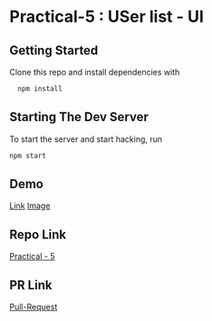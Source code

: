 # Practical-5 :  USer list - UI

## Getting Started

Clone this repo and install dependencies with

```bash
  npm install
```

## Starting The Dev Server

To start the server and start hacking, run

```bash
npm start
```

## Demo
[Link]()
[Image]()

## Repo Link
[Practical - 5](https://github.com/mansinakrani/ReactJS_PR-5_User-list-app---UI.git)

## PR Link
[Pull-Request](https://github.com/mansinakrani/ReactJS_PR-5_User-list-app---UI/pull/1#issue-1158126177) 
